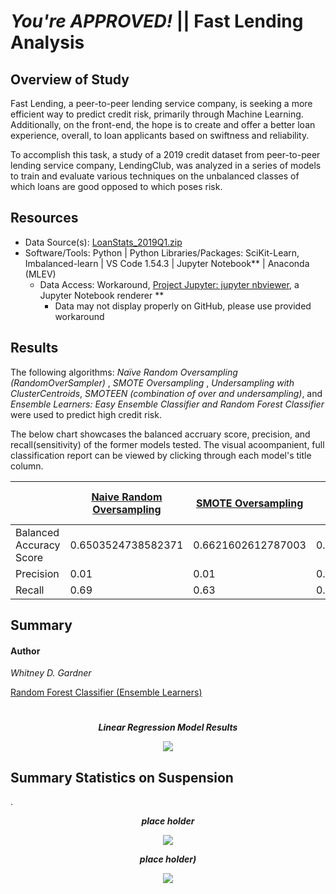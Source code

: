 # _You're APPROVED!_ || Fast Lending Analysis

## Overview of Study

Fast Lending, a peer-to-peer lending service company, is seeking a more efficient way to predict credit risk, primarily through Machine Learning. Additionally, on the front-end, the hope is to create and offer a better loan experience, overall, to loan applicants based on swiftness and reliability. 

To accomplish this task, a study of a 2019 credit dataset from peer-to-peer lending service company, LendingClub, was analyzed in a series of models to train and evaluate various techniques on the unbalanced classes of which loans are good opposed to which poses risk. 


## Resources 

* Data Source(s): [LoanStats_2019Q1.zip](https://app.box.com/s/69jvd0bg84y78fj6vw338ktbd5mqouiw) 
* Software/Tools: Python | Python Libraries/Packages: SciKit-Learn, Imbalanced-learn | VS Code 1.54.3 | Jupyter Notebook** | Anaconda (MLEV)
  *  Data Access: Workaround, [Project Jupyter: jupyter nbviewer](https://nbviewer.jupyter.org/), a Jupyter Notebook renderer **
     *    Data may not display properly on GitHub, please use provided workaround


## Results
The following algorithms: *Naïve Random Oversampling (RandomOverSampler)* , _SMOTE Oversampling_ ,  _Undersampling with ClusterCentroids_, _SMOTEEN (combination of over and undersampling)_, and _Ensemble Learners: Easy Ensemble Classifier and Random Forest Classifier_ were used to predict high credit risk. 

The below chart showcases the  balanced accruary score, precision, and  recall(sensitivity) of the former models tested. The visual acoompanient, full classification report can be viewed by clicking through each model's title column. 

| |[Naive Random Oversampling](images/naive_random_sampling.png) | [SMOTE Oversampling](images/smote_oversampling.png) |  [ClusterCentroids (Undersampling)](images/clustercentriod_undersampling.png) | [SMOTEEN](images/smoteen_over_undersampling.png) |[Random Forest Classifier (Ensemble Learners)](images/ensemble_random_forest_classifier.png) |[Easy Ensemble Classifier (Ensemble Learners)](images/ensemble_easy_ensemble_adaboost_classifier.png)
| --------------- | --------------- | ------------ |-------------|--------|----------|------------|
|Balanced Accuracy Score | 0.6503524738582371| 0.6621602612787003 | 0.5442661782548694 | 0.644711676499736| 0.7885466545953005 | 0.9316600714093861|
| Precision | 0.01 |  0.01 | 0.01      | 0.01| 0.01      | 0.09|
| Recall| 0.69 | 0.63      | 0.69      | 0.72      | 0.70      | 0.92| 

## Summary

#### Author 

_Whitney D. Gardner_



[Random Forest Classifier (Ensemble Learners)]()


#             
<p align="center"> <b><i>Linear Regression Model Results</b></i> 
 </p>
<p align="center">
 <img align="center" src="images/summary_p-value_r_squared_value_D1.png">
 </p>

## Summary Statistics on Suspension
. 

<p align="center"> <i><b>place holder</b></i>
 </p>
<p align="center">
 <img align="center" src="images/total_summary_PSI.png">
 </p>

  


<p align="center"> <i><b>place holder)</b></i> 
 </p>
<p align="center"> 
 <img align="center" src="images/lot_summaryPSI.png">
 </p>